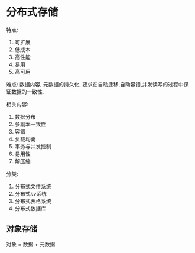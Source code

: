# 分布式存储
特点:
1. 可扩展
1. 低成本
1. 高性能
1. 易用
1. 高可用

难点: 数据内容, 元数据的持久化, 要求在自动迁移,自动容错,并发读写的过程中保证数据的一致性.

相关内容:
1. 数据分布
1. 多副本一致性
1. 容错
1. 负载均衡
1. 事务与并发控制
1. 易用性
1. 解压缩

分类:
1. 分布式文件系统
1. 分布式kv系统
1. 分布式表格系统
1. 分布式数据库

## 对象存储
对象 = 数据 + 元数据